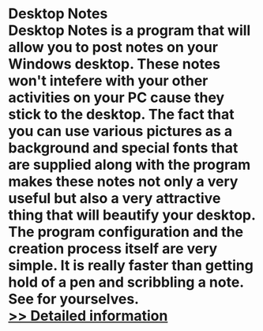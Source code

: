 # Desktop Notes<br />Desktop Notes is a program that will allow you to post notes on your Windows desktop. These notes won't intefere with your other activities on your PC cause they stick to the desktop. The fact that you can use various pictures as a background and special fonts that are supplied along with the program makes these notes not only a very useful but also a very attractive thing that will beautify your desktop. The program configuration and the creation process itself are very simple. It is really faster than getting hold of a pen and scribbling a note. See for yourselves.<br />[>> Detailed information](https://secure.shareit.com/shareit/product.html?productid=181107&affiliateid=200057808)